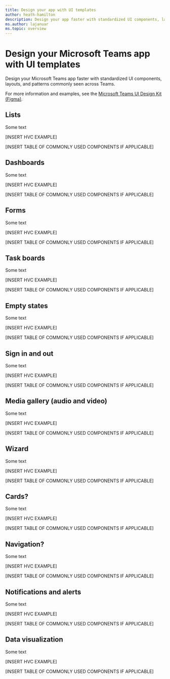 ```yaml
---
title: Design your app with UI templates
author: heath-hamilton
description: Design your app faster with standardized UI components, layouts, and patterns commonly seen across Microsoft Teams.
ms.author: lajanuar
ms.topic: overview
---
```

# Design your Microsoft Teams app with UI templates

Design your Microsoft Teams app faster with standardized UI components, layouts, and patterns commonly seen across Teams. 

For more information and examples, see the <a href="" target="_blank">Microsoft Teams UI Design Kit (Figma)</a>.

## Lists

Some text

[INSERT HVC EXAMPLE]

[INSERT TABLE OF COMMONLY USED COMPONENTS IF APPLICABLE]

## Dashboards

Some text

[INSERT HVC EXAMPLE]

[INSERT TABLE OF COMMONLY USED COMPONENTS IF APPLICABLE]

## Forms

Some text

[INSERT HVC EXAMPLE]

[INSERT TABLE OF COMMONLY USED COMPONENTS IF APPLICABLE]

## Task boards

Some text

[INSERT HVC EXAMPLE]

[INSERT TABLE OF COMMONLY USED COMPONENTS IF APPLICABLE]

## Empty states

Some text

[INSERT HVC EXAMPLE]

[INSERT TABLE OF COMMONLY USED COMPONENTS IF APPLICABLE]

## Sign in and out

Some text

[INSERT HVC EXAMPLE]

[INSERT TABLE OF COMMONLY USED COMPONENTS IF APPLICABLE]

## Media gallery (audio and video)

Some text

[INSERT HVC EXAMPLE]

[INSERT TABLE OF COMMONLY USED COMPONENTS IF APPLICABLE]

## Wizard

Some text

[INSERT HVC EXAMPLE]

[INSERT TABLE OF COMMONLY USED COMPONENTS IF APPLICABLE]

## Cards?

Some text

[INSERT HVC EXAMPLE]

[INSERT TABLE OF COMMONLY USED COMPONENTS IF APPLICABLE]

## Navigation?

Some text

[INSERT HVC EXAMPLE]

[INSERT TABLE OF COMMONLY USED COMPONENTS IF APPLICABLE]

## Notifications and alerts

Some text

[INSERT HVC EXAMPLE]

[INSERT TABLE OF COMMONLY USED COMPONENTS IF APPLICABLE]

## Data visualization

Some text

[INSERT HVC EXAMPLE]

[INSERT TABLE OF COMMONLY USED COMPONENTS IF APPLICABLE]
